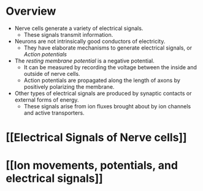 # Overview
- Nerve cells generate a variety of electrical signals.
	- These signals transmit information.
- Neurons are not intrinsically good conductors of electricity.
	- They have elaborate mechanisms to generate electrical signals, or *Action potentials*
- The *resting membrane potential* is a negative potential.
	- It can be measured by recording the voltage between the inside and outside of nerve cells.
	- Action potentials are propagated along the length of axons by positively polarizing the membrane.
- Other types of electrical signals are produced by synaptic contacts or external forms of energy.
	- These signals arise from ion fluxes brought about by ion channels and active transporters.
# [[Electrical Signals of Nerve cells]]
# [[Ion movements, potentials, and electrical signals]]